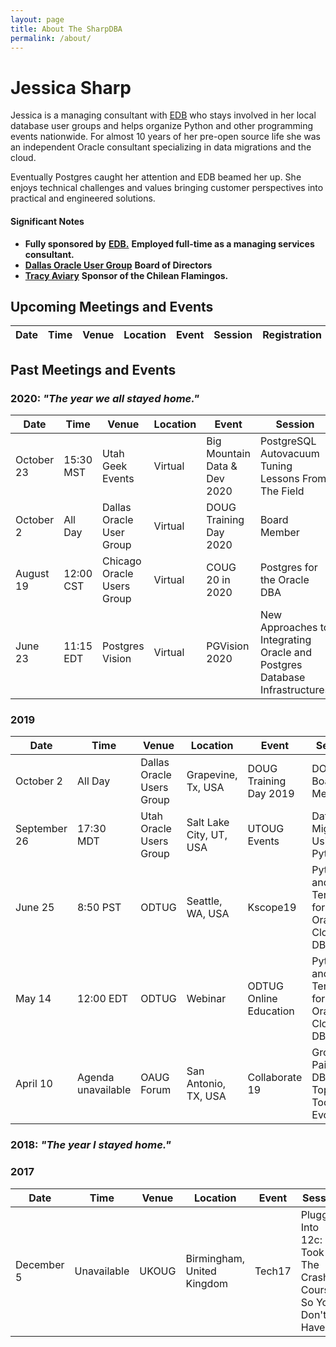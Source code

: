 ```yaml
---
layout: page
title: About The SharpDBA
permalink: /about/
---
```


# Jessica Sharp 

Jessica is a managing consultant with [EDB](https://www.enterprisedb.com) who stays involved in her local database user groups and helps organize Python and other programming events nationwide. For almost 10 years of her pre-open source life she was an independent Oracle consultant specializing in data migrations and the cloud. 

Eventually Postgres caught her attention and EDB beamed her up. She enjoys technical challenges and values bringing customer perspectives into practical and engineered solutions. 

#### Significant Notes 

* **Fully sponsored by** **[EDB.](https://www.enterprisedb.com)** **Employed full-time as a managing services consultant.** 
* **[Dallas Oracle User Group](https://www.doug.org)** **Board of Directors**
* **[Tracy Aviary]()** **Sponsor of the Chilean Flamingos.**


## Upcoming Meetings and Events  

| **Date**          | **Time**  | **Venue**                  | Location     | **Event**            | Session                     | Registration |  
| ----------------- | --------- | -------------------------- | ------------ | -------------------- | --------------------------- | ------------ |  


## Past Meetings and Events  
### 2020: _"The year we all stayed home."_  

| Date       | Time      | Venue                      | Location | Event                        | Session                                                                    |
|------------|-----------|----------------------------|----------|------------------------------|----------------------------------------------------------------------------|
| October 23 | 15:30 MST | Utah Geek Events           | Virtual  | Big Mountain Data & Dev 2020 | PostgreSQL Autovacuum Tuning  Lessons From The Field                       |
| October 2  | All Day   | Dallas Oracle User Group   | Virtual  | DOUG Training Day 2020       | Board Member                                                               |
| August 19  | 12:00 CST | Chicago Oracle Users Group | Virtual  | COUG 20 in 2020              | Postgres for the Oracle DBA                                                |
| June 23    | 11:15 EDT | Postgres Vision            | Virtual  | PGVision 2020                | New Approaches to Integrating Oracle and Postgres Database Infrastructures |

### 2019  

| Date         | Time               | Venue                     | Location                | Event                  | Session                                               |
|--------------|--------------------|---------------------------|-------------------------|------------------------|-------------------------------------------------------|
| October 2    | All Day            | Dallas Oracle Users Group | Grapevine, Tx, USA      | DOUG Training Day 2019 | DOUG Board Member                                     |
| September 26 | 17:30 MDT          | Utah Oracle Users Group   | Salt Lake City, UT, USA | UTOUG Events           | Data Migration Using Python                           |
| June 25      | 8:50 PST           | ODTUG                     | Seattle, WA, USA        | Kscope19               | Python and Terraform for the Oracle Cloud DBA         |
| May 14       | 12:00 EDT          | ODTUG                     | Webinar                 | ODTUG Online Education | Python and Terraform for the Oracle Cloud DBA         |
| April 10     | Agenda unavailable | OAUG Forum                | San Antonio, TX, USA    | Collaborate 19         | Growing Pains of a DBA: The Top 5 Tools For Evolution |

### 2018: _"The year I stayed home."_  

### 2017   

| Date       | Time        | Venue | Location                   | Event  | Session                                                         |
|------------|-------------|-------|----------------------------|--------|-----------------------------------------------------------------|
| December 5 | Unavailable | UKOUG | Birmingham, United Kingdom | Tech17 | Plugging Into 12c: I Took The Crash Course So You Don't Have To |

 
